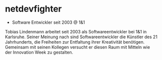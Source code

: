 # netdevfighter

* Software Entwickler seit 2003 @ 1&1

Tobias Lindenmann arbeitet seit 2003 als Softwareentwickler bei 1&1 in Karlsruhe. Seiner Meinung nach sind Softwareentwickler die Künstler des 21 Jahrhunderts, die Freiheiten zur Entfaltung ihrer Kreativität benötigen. Gemeinsam mit seinen Kollegen versucht er diesen Raum mit Mitteln wie der Innovation Week zu gestalten.
